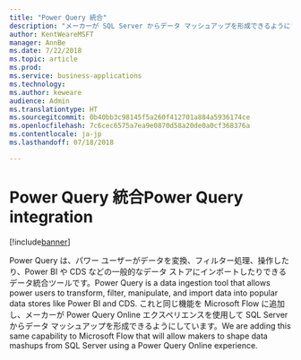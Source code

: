 ```yaml
---
title: "Power Query 統合"
description: "メーカーが SQL Server からデータ マッシュアップを形成できるようにする Power Query エクスペリエンスが構築されています。"
author: KentWeareMSFT
manager: AnnBe
ms.date: 7/22/2018
ms.topic: article
ms.prod: 
ms.service: business-applications
ms.technology: 
ms.author: keweare
audience: Admin
ms.translationtype: HT
ms.sourcegitcommit: 0b40bb3c98145f5a260f412701a884a5936174ce
ms.openlocfilehash: 7c6cec6575a7ea9e0870d58a20de0a0cf368376a
ms.contentlocale: ja-jp
ms.lasthandoff: 07/18/2018

---
```

# <a name="power-query-integration"></a><span data-ttu-id="b6b48-103">Power Query 統合</span><span class="sxs-lookup"><span data-stu-id="b6b48-103">Power Query integration</span></span>


[!include[banner](../../includes/banner.md)]

<span data-ttu-id="b6b48-104">Power Query は、パワー ユーザーがデータを変換、フィルター処理、操作したり、Power BI や CDS などの一般的なデータ ストアにインポートしたりできるデータ統合ツールです。</span><span class="sxs-lookup"><span data-stu-id="b6b48-104">Power Query is a data ingestion tool that allows power users to transform, filter, manipulate, and import data into popular data stores like Power BI and CDS.</span></span> <span data-ttu-id="b6b48-105">これと同じ機能を Microsoft Flow に追加し、メーカーが Power Query Online エクスペリエンスを使用して SQL Server からデータ マッシュアップを形成できるようにしています。</span><span class="sxs-lookup"><span data-stu-id="b6b48-105">We are adding this same capability to Microsoft Flow that will allow makers to shape data mashups from SQL Server using a Power Query Online experience.</span></span>

